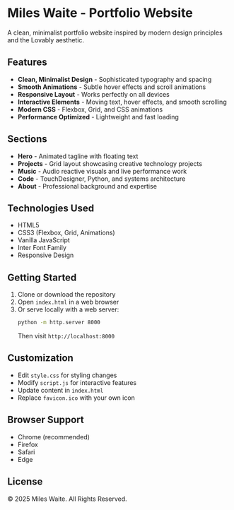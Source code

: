 # Miles Waite - Portfolio Website

A clean, minimalist portfolio website inspired by modern design principles and the Lovably aesthetic.

## Features

- **Clean, Minimalist Design** - Sophisticated typography and spacing
- **Smooth Animations** - Subtle hover effects and scroll animations
- **Responsive Layout** - Works perfectly on all devices
- **Interactive Elements** - Moving text, hover effects, and smooth scrolling
- **Modern CSS** - Flexbox, Grid, and CSS animations
- **Performance Optimized** - Lightweight and fast loading

## Sections

- **Hero** - Animated tagline with floating text
- **Projects** - Grid layout showcasing creative technology projects
- **Music** - Audio reactive visuals and live performance work
- **Code** - TouchDesigner, Python, and systems architecture
- **About** - Professional background and expertise

## Technologies Used

- HTML5
- CSS3 (Flexbox, Grid, Animations)
- Vanilla JavaScript
- Inter Font Family
- Responsive Design

## Getting Started

1. Clone or download the repository
2. Open `index.html` in a web browser
3. Or serve locally with a web server:
   ```bash
   python -m http.server 8000
   ```
   Then visit `http://localhost:8000`

## Customization

- Edit `style.css` for styling changes
- Modify `script.js` for interactive features
- Update content in `index.html`
- Replace `favicon.ico` with your own icon

## Browser Support

- Chrome (recommended)
- Firefox
- Safari
- Edge

## License

© 2025 Miles Waite. All Rights Reserved.
